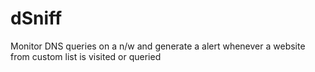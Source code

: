 # dSniff 
 Monitor DNS queries on a n/w and generate a alert whenever a website from custom list is visited or queried
